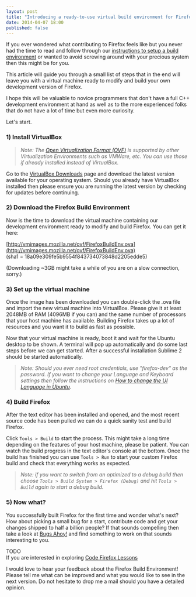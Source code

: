 ```yaml
---
layout: post
title: "Introducing a ready-to-use virtual build environment for Firefox"
date: 2014-04-07 18:00
published: false
---
```


If you ever wondered what contributing to Firefox feels like but you never had
the time to read and follow through our
[instructions to setup a build environment](https://developer.mozilla.org/docs/Simple_Firefox_build)
or wanted to avoid screwing around with your precious system then this might
be for you.

This article will guide you through a small list of steps that in the end
will leave you with a virtual machine ready to modify and build your own
development version of Firefox.

I hope this will be valuable to novice programmers that don't have a full
C++ development environment at hand as well as to the more experienced
folks that do not have a lot of time but even more curiosity.

Let's start.

### 1) Install VirtualBox

> *Note: The [Open Virtualization Format (OVF)](https://en.wikipedia.org/wiki/Open_Virtualization_Format)
> is supported by other Virtualization Environments such as VMWare, etc. You
> can use those if already installed instead of VirtualBox.*

Go to the [VirtualBox Downloads](https://www.virtualbox.org/wiki/Downloads)
page and download the latest version available for your operating system.
Should you already have VirtualBox installed then please ensure you are running
the latest version by checking for updates before continuing.

### 2) Download the Firefox Build Environment

Now is the time to download the virtual machine containing our development
environment ready to modify and build Firefox. You can get it here:

[http://vmimages.mozilla.net/ovf/FirefoxBuildEnv.ova](http://vmimages.mozilla.net/ovf/FirefoxBuildEnv.ova)  
(sha1 = 18a09e309fe5b9554f843734073848d2205edde5)

(Downloading ~3GB might take a while of you are on a slow connection, sorry.)

### 3) Set up the virtual machine

Once the image has been downloaded you can double-click the .ova file
and import the new virtual machine into VirtualBox. Please give it at least
2048MB of RAM (4096MB if you can) and the same number of processors that your
host machine has available. Building Firefox takes up a lot of resources and
you want it to build as fast as possible.

Now that your virtual machine is ready, boot it and wait for the Ubuntu desktop
to be shown. A terminal will pop up automatically and do some last steps before
we can get started. After a successful installation Sublime 2 should be
started automatically.

> *Note: Should you ever need root credentials, use "firefox-dev" as the
> password. If you want to change your Language and Keyboard settings then
> follow the instructions on
> [How to change the UI Language in Ubuntu](http://www.howtogeek.com/howto/17528/change-the-user-interface-language-in-ubuntu/).*

### 4) Build Firefox

After the text editor has been installed and opened, and the most recent
source code has been pulled we can do a quick sanity test and build Firefox.

Click `Tools > Build` to start the process. This might take a long time
depending on the features of your host machine, please be patient. You can
watch the build progress in the text editor's console at the bottom. Once the
build has finished you can use `Tools > Run` to start your custom Firefox
build and check that everything works as expected.

> *Note: if you want to switch from an optimized to a debug build then
> choose `Tools > Build System > Firefox (Debug)` and hit `Tools > Build`
> again to start a debug build.*

### 5) Now what?

You successfully built Firefox for the first time and wonder what's next? How
about picking a small bug for a start, contribute code and get your changes
shipped to half a billion people? If that sounds compelling then take a look
at [Bugs Ahoy!](http://www.joshmatthews.net/bugsahoy/) and find something to
work on that sounds interesting to you.

TODO  
If you are interested in exploring
[Code Firefox Lessons](http://codefirefox.com/)

I would love to hear your feedback about the Firefox Build Environment!
Please tell me what can be improved and what you would like to see in the next
version. Do not hesitate to drop me a mail should you have a detailed opinion.
